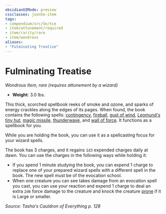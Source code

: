 ```yaml
---
obsidianUIMode: preview
cssclasses: json5e-item
tags:
- compendium/src/5e/tce
- item/attunement/required
- item/rarity/rare
- item/wondrous
aliases: 
- "Fulminating Treatise"
---
```

# Fulminating Treatise
*Wondrous Item, rare (requires attunement by a wizard)*  

- **Weight**: 3.0 lbs.

This thick, scorched spellbook reeks of smoke and ozone, and sparks of energy crackles along the edges of its pages. When found, the book contains the following spells: [contingency](compendium/spells/contingency.md), [fireball](compendium/spells/fireball.md), [gust of wind](compendium/spells/gust-of-wind.md), [Leomund's tiny hut](compendium/spells/leomunds-tiny-hut.md), [magic missile](compendium/spells/magic-missile.md), [thunderwave](compendium/spells/thunderwave.md), and [wall of force](compendium/spells/wall-of-force.md). It functions as a spellbook for you.

While you are holding the book, you can use it as a spellcasting focus for your wizard spells.

The book has 3 charges, and it regains `1d3` expended charges daily at dawn. You can use the charges in the following ways while holding it:

- If you spend 1 minute studying the book, you can expend 1 charge to replace one of your prepared wizard spells with a different spell in the book. The new spell must be of the evocation school.  
- When one creature you can see takes damage from an evocation spell you cast, you can use your reaction and expend 1 charge to deal an extra `2d6` force damage to the creature and knock the creature [prone](_conditions.md#prone) if it is Large or smaller.  

*Source: Tasha's Cauldron of Everything p. 128*